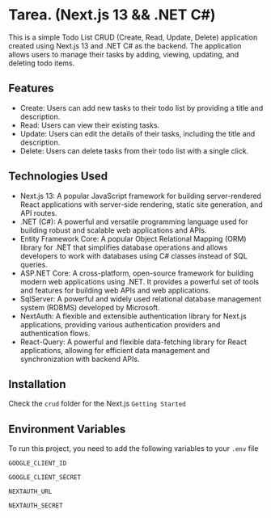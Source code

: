 
# Tarea. (Next.js 13 && .NET C#)

This is a simple Todo List CRUD (Create, Read, Update, Delete) application created using Next.js 13 and .NET C# as the backend. The application allows users to manage their tasks by adding, viewing, updating, and deleting todo items.

## Features

- Create: Users can add new tasks to their todo list by providing a title and description.
- Read: Users can view their existing tasks.
- Update: Users can edit the details of their tasks, including the title and description.
- Delete: Users can delete tasks from their todo list with a single click.

## Technologies Used
- Next.js 13: A popular JavaScript framework for building server-rendered React applications with server-side rendering, static site generation, and API routes.
- .NET (C#): A powerful and versatile programming language used for building robust and scalable web applications and APIs.
- Entity Framework Core: A popular Object Relational Mapping (ORM) library for .NET that simplifies database operations and allows developers to work with databases using C# classes instead of SQL queries.
- ASP.NET Core: A cross-platform, open-source framework for building modern web applications using .NET. It provides a powerful set of tools and features for building web APIs and web applications.
- SqlServer: A powerful and widely used relational database management system (RDBMS) developed by Microsoft.
- NextAuth: A flexible and extensible authentication library for Next.js applications, providing various authentication providers and authentication flows.
- React-Query: A powerful and flexible data-fetching library for React applications, allowing for efficient data management and synchronization with backend APIs.

## Installation
Check the `crud` folder for the Next.js `Getting Started`

## Environment Variables 

To run this project, you need to add the following variables to your `.env` file

`GOOGLE_CLIENT_ID`

`GOOGLE_CLIENT_SECRET`


`NEXTAUTH_URL`


`NEXTAUTH_SECRET`


